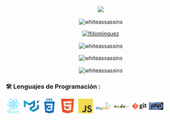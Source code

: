 <div id="header" align="center">
  <img src="https://media.giphy.com/media/M9gbBd9nbDrOTu1Mqx/giphy.gif" width="100"/>
</div>
<p align="center"> <img src="https://komarev.com/ghpvc/?username=whiteassassins&label=Profile%20views&color=0e75b6&style=flat" alt="whiteassassins" /> </p>

<p align="center"> <a href="https://github-profile-trophy.vercel.app/?username=whiteassassins&theme=onedark&row=2&column=3" alt="whiteassassins"><img src="https://github-profile-trophy.vercel.app/?username=whiteassassins&theme=onedark&row=2&column=3" alt="lfdominguez" /></a> </p>




</p>



<p align="center"><img align="center" src="https://github-readme-stats.vercel.app/api/top-langs?username=whiteassassins&show_icons=true&locale=en&layout=compact&theme=dracula" alt="whiteassassins" /></p>

<p align="center"><img align="center" src="https://github-readme-stats.vercel.app/api?username=whiteassassins&show_icons=true&locale=en&theme=dracula" alt="whiteassassins" /></p>

<p  align="center"><img align="center" src="https://github-readme-streak-stats.herokuapp.com/?user=whiteassassins&theme=dracula" alt="whiteassassins" /></p>


### :hammer_and_wrench: Lenguajes de Programación :
<div>
  <img src="https://github.com/devicons/devicon/blob/master/icons/react/react-original-wordmark.svg" title="React" alt="React" width="40" height="40"/>&nbsp;
  <img src="https://github.com/devicons/devicon/blob/master/icons/materialui/materialui-original.svg" title="Material UI" alt="Material UI" width="40" height="40"/>&nbsp;
  <img src="https://github.com/devicons/devicon/blob/master/icons/css3/css3-plain-wordmark.svg"  title="CSS3" alt="CSS" width="40" height="40"/>&nbsp;
  <img src="https://github.com/devicons/devicon/blob/master/icons/html5/html5-original.svg" title="HTML5" alt="HTML" width="40" height="40"/>&nbsp;
  <img src="https://github.com/devicons/devicon/blob/master/icons/javascript/javascript-original.svg" title="JavaScript" alt="JavaScript" width="40" height="40"/>&nbsp;
  <img src="https://github.com/devicons/devicon/blob/master/icons/mysql/mysql-original-wordmark.svg" title="MySQL"  alt="MySQL" width="40" height="40"/>&nbsp;
  <img src="https://github.com/devicons/devicon/blob/master/icons/nodejs/nodejs-original-wordmark.svg" title="NodeJS" alt="NodeJS" width="40" height="40"/>&nbsp;
  <img src="https://github.com/devicons/devicon/blob/master/icons/git/git-original-wordmark.svg" title="Git" **alt="Git" width="40" height="40"/>
  <img src="  https://github.com/devicons/devicon/blob/master/icons/php/php-original.svg" title="PHP" **alt="PHP" width="40" height="40"/>

</div>

